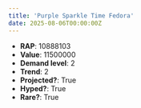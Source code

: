 ```yaml
---
title: 'Purple Sparkle Time Fedora'
date: 2025-08-06T00:00:00Z
---
```

- **RAP**: 10888103
- **Value**: 11500000
- **Demand level**: 2
- **Trend**: 2
- **Projected?**: True
- **Hyped?**: True
- **Rare?**: True
